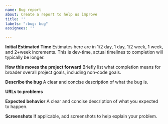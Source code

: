 ```yaml
---
name: Bug report
about: Create a report to help us improve
title: ''
labels: ":bug: bug"
assignees: ''

---
```


**Initial Estimated Time**
Estimates here are in 1/2 day, 1 day, 1/2 week, 1 week, and 2+week increments. This is dev-time, actual timelines to completion will typically be longer.


**How this moves the project forward**
Briefly list what completion means for broader overall project goals, including non-code goals.

**Describe the bug**
A clear and concise description of what the bug is.

**URLs to problems**

**Expected behavior**
A clear and concise description of what you expected to happen.

**Screenshots**
If applicable, add screenshots to help explain your problem.
